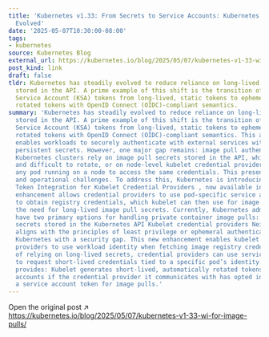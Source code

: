 ```yaml
---
title: 'Kubernetes v1.33: From Secrets to Service Accounts: Kubernetes Image Pulls
  Evolved'
date: '2025-05-07T10:30:00-08:00'
tags:
- kubernetes
source: Kubernetes Blog
external_url: https://kubernetes.io/blog/2025/05/07/kubernetes-v1-33-wi-for-image-pulls/
post_kind: link
draft: false
tldr: Kubernetes has steadily evolved to reduce reliance on long-lived credentials
  stored in the API. A prime example of this shift is the transition of Kubernetes
  Service Account (KSA) tokens from long-lived, static tokens to ephemeral, automatically
  rotated tokens with OpenID Connect (OIDC)-compliant semantics.
summary: 'Kubernetes has steadily evolved to reduce reliance on long-lived credentials
  stored in the API. A prime example of this shift is the transition of Kubernetes
  Service Account (KSA) tokens from long-lived, static tokens to ephemeral, automatically
  rotated tokens with OpenID Connect (OIDC)-compliant semantics. This advancement
  enables workloads to securely authenticate with external services without needing
  persistent secrets. However, one major gap remains: image pull authentication. Today,
  Kubernetes clusters rely on image pull secrets stored in the API, which are long-lived
  and difficult to rotate, or on node-level kubelet credential providers, which allow
  any pod running on a node to access the same credentials. This presents security
  and operational challenges. To address this, Kubernetes is introducing Service Account
  Token Integration for Kubelet Credential Providers , now available in alpha. This
  enhancement allows credential providers to use pod-specific service account tokens
  to obtain registry credentials, which kubelet can then use for image pulls — eliminating
  the need for long-lived image pull secrets. Currently, Kubernetes administrators
  have two primary options for handling private container image pulls: Image pull
  secrets stored in the Kubernetes API Kubelet credential providers Neither approach
  aligns with the principles of least privilege or ephemeral authentication , leaving
  Kubernetes with a security gap. This new enhancement enables kubelet credential
  providers to use workload identity when fetching image registry credentials. Instead
  of relying on long-lived secrets, credential providers can use service account tokens
  to request short-lived credentials tied to a specific pod’s identity. This approach
  provides: Kubelet generates short-lived, automatically rotated tokens for service
  accounts if the credential provider it communicates with has opted into receiving
  a service account token for image pulls.'
---
```

Open the original post ↗ https://kubernetes.io/blog/2025/05/07/kubernetes-v1-33-wi-for-image-pulls/
